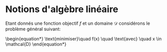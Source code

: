 # Notions d'algèbre linéaire

Etant donnés une fonction objectif $f$ et un domaine $\mathcal{D}$ considérons le problème général suivant:

\begin{equation*}
    \text{minimiser}\quad f(x) \quad \text{avec} \quad  x \in \mathcal{D}
\end{equation*}
